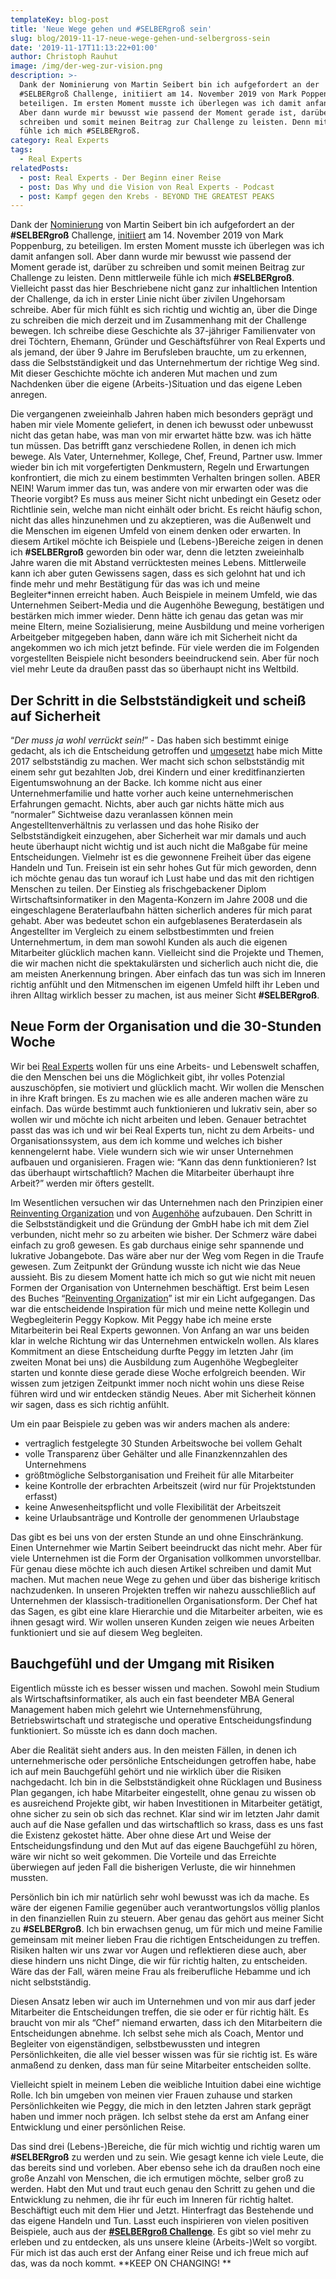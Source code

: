 ```yaml
---
templateKey: blog-post
title: 'Neue Wege gehen und #SELBERgroß sein'
slug: blog/2019-11-17-neue-wege-gehen-und-selbergross-sein
date: '2019-11-17T11:13:22+01:00'
author: Christoph Rauhut
image: /img/der-weg-zur-vision.png
description: >-
  Dank der Nominierung von Martin Seibert bin ich aufgefordert an der
  #SELBERgroß Challenge, initiiert am 14. November 2019 von Mark Poppenburg, zu
  beteiligen. Im ersten Moment musste ich überlegen was ich damit anfangen soll.
  Aber dann wurde mir bewusst wie passend der Moment gerade ist, darüber zu
  schreiben und somit meinen Beitrag zur Challenge zu leisten. Denn mittlerweile
  fühle ich mich #SELBERgroß.
category: Real Experts
tags:
  - Real Experts
relatedPosts:
  - post: Real Experts - Der Beginn einer Reise
  - post: Das Why und die Vision von Real Experts - Podcast
  - post: Kampf gegen den Krebs - BEYOND THE GREATEST PEAKS
---
```

Dank der [Nominierung](https://twitter.com/mseibert/status/1195601307522027520) von Martin Seibert bin ich aufgefordert an der **\#SELBERgroß** Challenge, [initiiert](https://twitter.com/MarkPoppenborg/status/1194863899436298240) am 14. November 2019 von Mark Poppenburg, zu beteiligen. Im ersten Moment musste ich überlegen was ich damit anfangen soll. Aber dann wurde mir bewusst wie passend der Moment gerade ist, darüber zu schreiben und somit meinen Beitrag zur Challenge zu leisten. Denn mittlerweile fühle ich mich **\#SELBERgroß**. Vielleicht passt das hier Beschriebene nicht ganz zur inhaltlichen Intention der Challenge, da ich in erster Linie nicht über zivilen Ungehorsam schreibe. Aber für mich fühlt es sich richtig und wichtig an, über die Dinge zu schreiben die mich derzeit und im Zusammenhang mit der Challenge bewegen. Ich schreibe diese Geschichte als 37-jähriger Familienvater von drei Töchtern, Ehemann, Gründer und Geschäftsführer von Real Experts und als jemand, der über 9 Jahre im Berufsleben brauchte, um zu erkennen, dass die Selbstständigkeit und das Unternehmertum der richtige Weg sind. Mit dieser Geschichte möchte ich anderen Mut machen und zum Nachdenken über die eigene (Arbeits-)Situation und das eigene Leben anregen. 

Die vergangenen zweieinhalb Jahren haben mich besonders geprägt und haben mir viele Momente geliefert, in denen ich bewusst oder unbewusst nicht das getan habe, was man von mir erwartet hätte bzw. was ich hätte tun müssen. Das betrifft ganz verschiedene Rollen, in denen ich mich bewege. Als Vater, Unternehmer, Kollege, Chef, Freund, Partner usw. Immer wieder bin ich mit vorgefertigten Denkmustern, Regeln und Erwartungen konfrontiert, die mich zu einem bestimmten Verhalten bringen sollen. ABER NEIN! Warum immer das tun, was andere von mir erwarten oder was die Theorie vorgibt? Es muss aus meiner Sicht nicht unbedingt ein Gesetz oder Richtlinie sein, welche man nicht einhält oder bricht. Es reicht häufig schon, nicht das alles hinzunehmen und zu akzeptieren, was die Außenwelt und die Menschen im eigenen Umfeld von einem denken oder erwarten. In diesem Artikel möchte ich Beispiele und (Lebens-)Bereiche zeigen in denen ich **\#SELBERgroß** geworden bin oder war, denn die letzten zweieinhalb Jahre waren die mit Abstand verrücktesten meines Lebens. Mittlerweile kann ich aber guten Gewissens sagen, dass es sich gelohnt hat und ich finde mehr und mehr Bestätigung für das was ich und meine Begleiter*innen erreicht haben. Auch Beispiele in meinem Umfeld, wie das Unternehmen Seibert-Media und die Augenhöhe Bewegung, bestätigen und bestärken mich immer wieder. Denn hätte ich genau das getan was mir meine Eltern, meine Sozialisierung, meine Ausbildung und meine vorherigen Arbeitgeber mitgegeben haben, dann wäre ich mit Sicherheit nicht da angekommen wo ich mich jetzt befinde. Für viele werden die im Folgenden vorgestellten Beispiele nicht besonders beeindruckend sein. Aber für noch viel mehr Leute da draußen passt das so überhaupt nicht ins Weltbild. 

## Der Schritt in die Selbstständigkeit und scheiß auf Sicherheit

“_Der muss ja wohl verrückt sein!_” - Das haben sich bestimmt einige gedacht, als ich die Entscheidung getroffen und [umgesetzt](https://www.realexperts.de/blog/2018-12-02-real-experts-der-beginn-einer-reise/) habe mich Mitte 2017 selbstständig zu machen. Wer macht sich schon selbstständig mit einem sehr gut bezahlten Job, drei Kindern und einer kreditfinanzierten Eigentumswohnung an der Backe. Ich komme nicht aus einer Unternehmerfamilie und hatte vorher auch keine unternehmerischen Erfahrungen gemacht. Nichts, aber auch gar nichts hätte mich aus “normaler” Sichtweise dazu veranlassen können mein Angestelltenverhältnis zu verlassen und das hohe Risiko der Selbstständigkeit einzugehen, aber Sicherheit war mir damals und auch heute überhaupt nicht wichtig und ist auch nicht die Maßgabe für meine Entscheidungen. Vielmehr ist es die gewonnene Freiheit über das eigene Handeln und Tun. Freisein ist ein sehr hohes Gut für mich geworden, denn ich möchte genau das tun worauf ich Lust habe und das mit den richtigen Menschen zu teilen. Der Einstieg als frischgebackener Diplom Wirtschaftsinformatiker in den Magenta-Konzern im Jahre 2008 und die eingeschlagene Beraterlaufbahn hätten sicherlich anderes für mich parat gehabt. Aber was bedeutet schon ein aufgeblasenes Beraterdasein als Angestellter im Vergleich zu einem selbstbestimmten und freien Unternehmertum, in dem man sowohl Kunden als auch die eigenen Mitarbeiter glücklich machen kann. Vielleicht sind die Projekte und Themen, die wir machen nicht die spektakulärsten und sicherlich auch nicht die, die am meisten Anerkennung bringen. Aber einfach das tun was sich im Inneren richtig anfühlt und den Mitmenschen im eigenen Umfeld hilft ihr Leben und ihren Alltag wirklich besser zu machen, ist aus meiner Sicht **\#SELBERgroß**. 

## Neue Form der Organisation und die 30-Stunden Woche

Wir bei [Real Experts](https://www.realexperts.de/) wollen für uns eine Arbeits- und Lebenswelt schaffen, die den Menschen bei uns die Möglichkeit gibt, ihr volles Potenzial auszuschöpfen, sie motiviert und glücklich macht. Wir wollen die Menschen in ihre Kraft bringen. Es zu machen wie es alle anderen machen wäre zu einfach. Das würde bestimmt auch funktionieren und lukrativ sein, aber so wollen wir und möchte ich nicht arbeiten und leben. Genauer betrachtet passt das was ich und wir bei Real Experts tun, nicht zu dem Arbeits- und Organisationssystem, aus dem ich komme und welches ich bisher kennengelernt habe. Viele wundern sich wie wir unser Unternehmen aufbauen und organisieren. Fragen wie: “Kann das denn funktionieren? Ist das überhaupt wirtschaftlich? Machen die Mitarbeiter überhaupt ihre Arbeit?” werden mir öfters gestellt. 

Im Wesentlichen versuchen wir das Unternehmen nach den Prinzipien einer [Reinventing Organization](https://www.reinventingorganizations.com/) und von [Augenhöhe](http://augenhoehe-film.de/) aufzubauen. Den Schritt in die Selbstständigkeit und die Gründung der GmbH habe ich mit dem Ziel verbunden, nicht mehr so zu arbeiten wie bisher. Der Schmerz wäre dabei einfach zu groß gewesen. Es gab durchaus einige sehr spannende und lukrative Jobangebote. Das wäre aber nur der Weg vom Regen in die Traufe gewesen. Zum Zeitpunkt der Gründung wusste ich nicht wie das Neue aussieht. Bis zu diesem Moment hatte ich mich so gut wie nicht mit neuen Formen der Organisation von Unternehmen beschäftigt. Erst beim Lesen des Buches “[Reinventing Organization](https://www.reinventingorganizations.com/)” ist mir ein Licht aufgegangen. Das war die entscheidende Inspiration für mich und meine nette Kollegin und Wegbegleiterin Peggy Kopkow. Mit Peggy habe ich meine erste Mitarbeiterin bei Real Experts gewonnen. Von Anfang an war uns beiden klar in welche Richtung wir das Unternehmen entwickeln wollen. Als klares Kommitment an diese Entscheidung durfte Peggy im letzten Jahr (im zweiten Monat bei uns) die Ausbildung zum Augenhöhe Wegbegleiter starten und konnte diese gerade diese Woche erfolgreich beenden. Wir wissen zum jetzigen Zeitpunkt immer noch nicht wohin uns diese Reise führen wird und wir entdecken ständig Neues. Aber mit Sicherheit können wir sagen, dass es sich richtig anfühlt. 

Um ein paar Beispiele zu geben was wir anders machen als andere:

* vertraglich festgelegte 30 Stunden Arbeitswoche bei vollem Gehalt
* volle Transparenz über Gehälter und alle Finanzkennzahlen des Unternehmens
* größtmögliche Selbstorganisation und Freiheit für alle Mitarbeiter
* keine Kontrolle der erbrachten Arbeitszeit (wird nur für Projektstunden erfasst)
* keine Anwesenheitspflicht und volle Flexibilität der Arbeitszeit
* keine Urlaubsanträge und Kontrolle der genommenen Urlaubstage

Das gibt es bei uns von der ersten Stunde an und ohne Einschränkung. Einen Unternehmer wie Martin Seibert beeindruckt das nicht mehr. Aber für viele Unternehmen ist die Form der Organisation vollkommen unvorstellbar. Für genau diese möchte ich auch diesen Artikel schreiben und damit Mut machen. Mut machen neue Wege zu gehen und über das bisherige kritisch nachzudenken. In unseren Projekten treffen wir nahezu ausschließlich auf Unternehmen der klassisch-traditionellen Organisationsform. Der Chef hat das Sagen, es gibt eine klare Hierarchie und die Mitarbeiter arbeiten, wie es ihnen gesagt wird. Wir wollen unseren Kunden zeigen wie neues Arbeiten funktioniert und sie auf diesem Weg begleiten. 

## Bauchgefühl und der Umgang mit Risiken

Eigentlich müsste ich es besser wissen und machen. Sowohl mein Studium als Wirtschaftsinformatiker, als auch ein fast beendeter MBA General Management haben mich gelehrt wie Unternehmensführung, Betriebswirtschaft und strategische und operative Entscheidungsfindung funktioniert. So müsste ich es dann doch machen. 

Aber die Realität sieht anders aus. In den meisten Fällen, in denen ich unternehmerische oder persönliche Entscheidungen getroffen habe, habe ich auf mein Bauchgefühl gehört und nie wirklich über die Risiken nachgedacht. Ich bin in die Selbstständigkeit ohne Rücklagen und Business Plan gegangen, ich habe Mitarbeiter eingestellt, ohne genau zu wissen ob es ausreichend Projekte gibt, wir haben Investitionen in Mitarbeiter getätigt, ohne sicher zu sein ob sich das rechnet. Klar sind wir im letzten Jahr damit auch auf die Nase gefallen und das wirtschaftlich so krass, dass es uns fast die Existenz gekostet hätte. Aber ohne diese Art und Weise der Entscheidungsfindung und den Mut auf das eigene Bauchgefühl zu hören, wäre wir nicht so weit gekommen. Die Vorteile und das Erreichte überwiegen auf jeden Fall die bisherigen Verluste, die wir hinnehmen mussten. 

Persönlich bin ich mir natürlich sehr wohl bewusst was ich da mache. Es wäre der eigenen Familie gegenüber auch verantwortungslos völlig planlos in den finanziellen Ruin zu steuern. Aber genau das gehört aus meiner Sicht zu **\#SELBERgroß**. Ich bin erwachsen genug, um für mich und meine Familie gemeinsam mit meiner lieben Frau die richtigen Entscheidungen zu treffen. Risiken halten wir uns zwar vor Augen und reflektieren diese auch, aber diese hindern uns nicht Dinge, die wir für richtig halten, zu entscheiden. Wäre das der Fall, wären meine Frau als freiberufliche Hebamme und ich nicht selbstständig. 

Diesen Ansatz leben wir auch im Unternehmen und von mir aus darf jeder Mitarbeiter die Entscheidungen treffen, die sie oder er für richtig hält. Es braucht von mir als “Chef” niemand erwarten, dass ich den Mitarbeitern die Entscheidungen abnehme. Ich selbst sehe mich als Coach, Mentor und Begleiter von eigenständigen, selbstbewussten und integren Persönlichkeiten, die alle viel besser wissen was für sie richtig ist. Es wäre anmaßend zu denken, dass man für seine Mitarbeiter entscheiden sollte. 

Vielleicht spielt in meinem Leben die weibliche Intuition dabei eine wichtige Rolle. Ich bin umgeben von meinen vier Frauen zuhause und starken Persönlichkeiten wie Peggy, die mich in den letzten Jahren stark geprägt haben und immer noch prägen. Ich selbst stehe da erst am Anfang einer Entwicklung und einer persönlichen Reise.

Das sind drei (Lebens-)Bereiche, die für mich wichtig und richtig waren um **\#SELBERgroß** zu werden und zu sein. Wie gesagt kenne ich viele Leute, die das bereits sind und vorleben. Aber ebenso sehe ich da draußen noch eine große Anzahl von Menschen, die ich ermutigen möchte, selber groß zu werden. Habt den Mut und traut euch genau den Schritt zu gehen und die Entwicklung zu nehmen, die ihr für euch im Inneren für richtig haltet. Beschäftigt euch mit dem Hier und Jetzt. Hinterfragt das Bestehende und das eigene Handeln und Tun. Lasst euch inspirieren von vielen positiven Beispiele, auch aus der [**\#SELBERgroß Challenge**](https://twitter.com/hashtag/SELBERgro%C3%9F). Es gibt so viel mehr zu erleben und zu entdecken, als uns unsere kleine (Arbeits-)Welt so vorgibt. Für mich ist das auch erst der Anfang einer Reise und ich freue mich auf das, was da noch kommt. **KEEP ON CHANGING!
**
